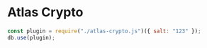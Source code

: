 # Atlas Crypto
```js
const plugin = require("./atlas-crypto.js")({ salt: "123" });
db.use(plugin);
```
